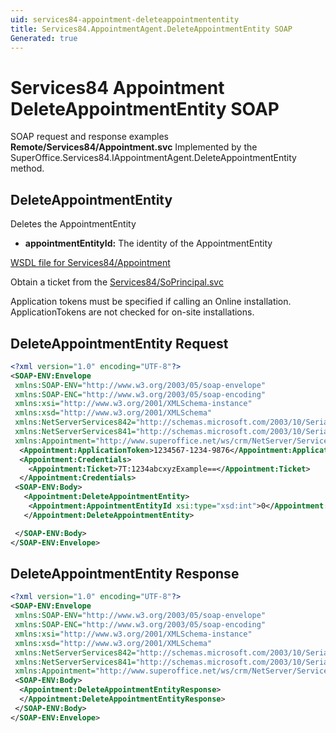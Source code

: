 ```yaml
---
uid: services84-appointment-deleteappointmententity
title: Services84.AppointmentAgent.DeleteAppointmentEntity SOAP
Generated: true
---
```


# Services84 Appointment DeleteAppointmentEntity SOAP

SOAP request and response examples **Remote/Services84/Appointment.svc**
Implemented by the <see cref="M:SuperOffice.Services84.IAppointmentAgent.DeleteAppointmentEntity">SuperOffice.Services84.IAppointmentAgent.DeleteAppointmentEntity</see> method.

## DeleteAppointmentEntity

Deletes the AppointmentEntity

* **appointmentEntityId:** The identity of the AppointmentEntity



[WSDL file for Services84/Appointment](../Services84-Appointment.md)

Obtain a ticket from the [Services84/SoPrincipal.svc](../SoPrincipal/index.md)

Application tokens must be specified if calling an Online installation. ApplicationTokens are not checked for on-site installations.

## DeleteAppointmentEntity Request

```xml
<?xml version="1.0" encoding="UTF-8"?>
<SOAP-ENV:Envelope
 xmlns:SOAP-ENV="http://www.w3.org/2003/05/soap-envelope"
 xmlns:SOAP-ENC="http://www.w3.org/2003/05/soap-encoding"
 xmlns:xsi="http://www.w3.org/2001/XMLSchema-instance"
 xmlns:xsd="http://www.w3.org/2001/XMLSchema"
 xmlns:NetServerServices842="http://schemas.microsoft.com/2003/10/Serialization/Arrays"
 xmlns:NetServerServices841="http://schemas.microsoft.com/2003/10/Serialization/"
 xmlns:Appointment="http://www.superoffice.net/ws/crm/NetServer/Services84">
  <Appointment:ApplicationToken>1234567-1234-9876</Appointment:ApplicationToken>
  <Appointment:Credentials>
    <Appointment:Ticket>7T:1234abcxyzExample==</Appointment:Ticket>
  </Appointment:Credentials>
 <SOAP-ENV:Body>
   <Appointment:DeleteAppointmentEntity>
    <Appointment:AppointmentEntityId xsi:type="xsd:int">0</Appointment:AppointmentEntityId>
   </Appointment:DeleteAppointmentEntity>

 </SOAP-ENV:Body>
</SOAP-ENV:Envelope>

```


## DeleteAppointmentEntity Response

```xml
<?xml version="1.0" encoding="UTF-8"?>
<SOAP-ENV:Envelope
 xmlns:SOAP-ENV="http://www.w3.org/2003/05/soap-envelope"
 xmlns:SOAP-ENC="http://www.w3.org/2003/05/soap-encoding"
 xmlns:xsi="http://www.w3.org/2001/XMLSchema-instance"
 xmlns:xsd="http://www.w3.org/2001/XMLSchema"
 xmlns:NetServerServices842="http://schemas.microsoft.com/2003/10/Serialization/Arrays"
 xmlns:NetServerServices841="http://schemas.microsoft.com/2003/10/Serialization/"
 xmlns:Appointment="http://www.superoffice.net/ws/crm/NetServer/Services84">
 <SOAP-ENV:Body>
  <Appointment:DeleteAppointmentEntityResponse>
  </Appointment:DeleteAppointmentEntityResponse>
 </SOAP-ENV:Body>
</SOAP-ENV:Envelope>

```

